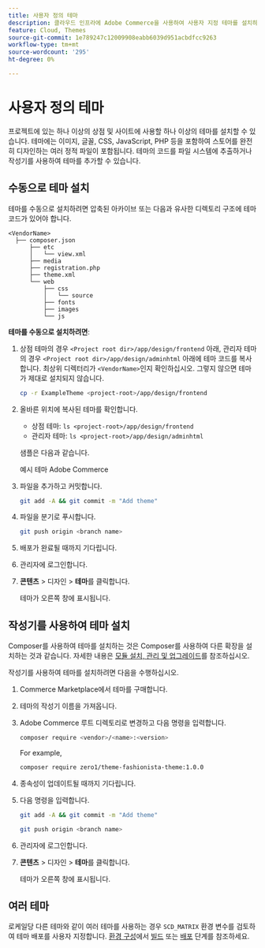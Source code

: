```yaml
---
title: 사용자 정의 테마
description: 클라우드 인프라에 Adobe Commerce을 사용하여 사용자 지정 테마를 설치하는 방법을 알아봅니다.
feature: Cloud, Themes
source-git-commit: 1e789247c12009908eabb6039d951acbdfcc9263
workflow-type: tm+mt
source-wordcount: '295'
ht-degree: 0%

---
```


# 사용자 정의 테마

프로젝트에 있는 하나 이상의 상점 및 사이트에 사용할 하나 이상의 테마를 설치할 수 있습니다. 테마에는 이미지, 글꼴, CSS, JavaScript, PHP 등을 포함하여 스토어를 완전히 디자인하는 여러 정적 파일이 포함됩니다. 테마의 코드를 파일 시스템에 추출하거나 작성기를 사용하여 테마를 추가할 수 있습니다.

## 수동으로 테마 설치

테마를 수동으로 설치하려면 압축된 아카이브 또는 다음과 유사한 디렉토리 구조에 테마 코드가 있어야 합니다.

```text
<VendorName>
  ├── composer.json
      ├── etc
      │   └── view.xml
      ├── media
      ├── registration.php
      ├── theme.xml
      └── web
          ├── css
          │   └── source
          ├── fonts
          ├── images
          └── js
```

**테마를 수동으로 설치하려면**:

1. 상점 테마의 경우 `<Project root dir>/app/design/frontend` 아래, 관리자 테마의 경우 `<Project root dir>/app/design/adminhtml` 아래에 테마 코드를 복사합니다. 최상위 디렉터리가 `<VendorName>`인지 확인하십시오. 그렇지 않으면 테마가 제대로 설치되지 않습니다.

   ```bash
   cp -r ExampleTheme <project-root>/app/design/frontend
   ```

1. 올바른 위치에 복사된 테마를 확인합니다.

   * 상점 테마: `ls <project-root>/app/design/frontend`
   * 관리자 테마: `ls <project-root>/app/design/adminhtml`

   샘플은 다음과 같습니다.

   예시 테마 Adobe Commerce

1. 파일을 추가하고 커밋합니다.

   ```bash
   git add -A && git commit -m "Add theme"
   ```

1. 파일을 분기로 푸시합니다.

   ```bash
   git push origin <branch name>
   ```

1. 배포가 완료될 때까지 기다립니다.
1. 관리자에 로그인합니다.
1. **콘텐츠** > 디자인 > **테마**&#x200B;를 클릭합니다.

   테마가 오른쪽 창에 표시됩니다.

## 작성기를 사용하여 테마 설치

Composer를 사용하여 테마를 설치하는 것은 Composer를 사용하여 다른 확장을 설치하는 것과 같습니다. 자세한 내용은 [모듈 설치, 관리 및 업그레이드](extensions.md)를 참조하십시오.

작성기를 사용하여 테마를 설치하려면 다음을 수행하십시오.

1. Commerce Marketplace에서 테마를 구매합니다.
1. 테마의 작성기 이름을 가져옵니다.
1. Adobe Commerce 루트 디렉토리로 변경하고 다음 명령을 입력합니다.

   ```bash
   composer require <vendor>/<name>:<version>
   ```

   For example,

   ```bash
   composer require zero1/theme-fashionista-theme:1.0.0
   ```

1. 종속성이 업데이트될 때까지 기다립니다.
1. 다음 명령을 입력합니다.

   ```bash
   git add -A && git commit -m "Add theme"
   ```

   ```bash
   git push origin <branch name>
   ```

1. 관리자에 로그인합니다.
1. **콘텐츠** > 디자인 > **테마**&#x200B;를 클릭합니다.

   테마가 오른쪽 창에 표시됩니다.

## 여러 테마

로케일당 다른 테마와 같이 여러 테마를 사용하는 경우 `SCD_MATRIX` 환경 변수를 검토하여 테마 배포를 사용자 지정합니다. [환경 구성](../environment/configure-env-yaml.md)에서 [빌드](../environment/variables-build.md#scd_matrix) 또는 [배포](../environment/variables-deploy.md#scd_matrix) 단계를 참조하세요.
